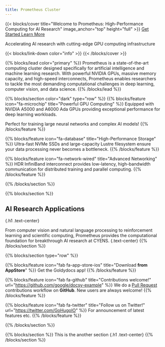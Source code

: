 ```yaml
---
title: Prometheus Cluster
---
```


{{< blocks/cover title="Welcome to Prometheus: High-Performance Computing for AI Research" image_anchor="top" height="full" >}}
<a class="btn btn-lg btn-primary me-3 mb-4" href="/docs/">
  Get Started <i class="fas fa-arrow-alt-circle-right ms-2"></i>
</a>
<a class="btn btn-lg btn-secondary me-3 mb-4" href="/about/">
  Learn More <i class="fas fa-info-circle ms-2 "></i>
</a>
<p class="lead mt-5">Accelerating AI research with cutting-edge GPU computing infrastructure</p>
{{< blocks/link-down color="info" >}}
{{< /blocks/cover >}}


{{% blocks/lead color="primary" %}}
Prometheus is a state-of-the-art computing cluster designed specifically for artificial intelligence and machine learning research. 
With powerful NVIDIA GPUs, massive memory capacity, and high-speed interconnects, Prometheus enables researchers to tackle 
the most demanding computational challenges in deep learning, computer vision, and data science.
{{% /blocks/lead %}}


{{% blocks/section color="dark" type="row" %}}
{{% blocks/feature icon="fa-microchip" title="Powerful GPU Computing" %}}
Equipped with NVIDIA A5000 and A6000 Ada GPUs providing exceptional performance for deep learning workloads.

Perfect for training large neural networks and complex AI models!
{{% /blocks/feature %}}


{{% blocks/feature icon="fa-database" title="High-Performance Storage" %}}
Ultra-fast NVMe SSDs and large-capacity Lustre filesystem ensure your data processing never becomes a bottleneck.
{{% /blocks/feature %}}


{{% blocks/feature icon="fa-network-wired" title="Advanced Networking" %}}
HDR InfiniBand interconnect provides low-latency, high-bandwidth communication for distributed training and parallel computing.
{{% /blocks/feature %}}


{{% /blocks/section %}}


{{% blocks/section %}}
## AI Research Applications
{.h1 .text-center}

From computer vision and natural language processing to reinforcement learning and scientific computing, 
Prometheus provides the computational foundation for breakthrough AI research at CYENS.
{.text-center}
{{% /blocks/section %}}


{{% blocks/section type="row" %}}

{{% blocks/feature icon="fab fa-app-store-ios" title="Download **from AppStore**" %}}
Get the Goldydocs app!
{{% /blocks/feature %}}

{{% blocks/feature icon="fab fa-github" title="Contributions welcome!"
    url="https://github.com/google/docsy-example" %}}
We do a [Pull Request](https://github.com/google/docsy-example/pulls)
contributions workflow on **GitHub**. New users are always welcome!
{{% /blocks/feature %}}

{{% blocks/feature icon="fab fa-twitter" title="Follow us on Twitter!"
    url="https://twitter.com/GoHugoIO" %}}
For announcement of latest features etc.
{{% /blocks/feature %}}

{{% /blocks/section %}}


{{% blocks/section %}}
This is the another section
{.h1 .text-center}
{{% /blocks/section %}}